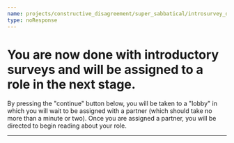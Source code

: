 ```yaml
---
name: projects/constructive_disagreement/super_sabbatical/introsurvey_done.md
type: noResponse
---
```


# You are now done with introductory surveys and will be assigned to a role in the next stage.

By pressing the "continue" button below, you will be taken to a "lobby" in which you will wait to be assigned with a partner (which should take no more than a minute or two). Once you are assigned a partner, you will be directed to begin reading about your role.

---
